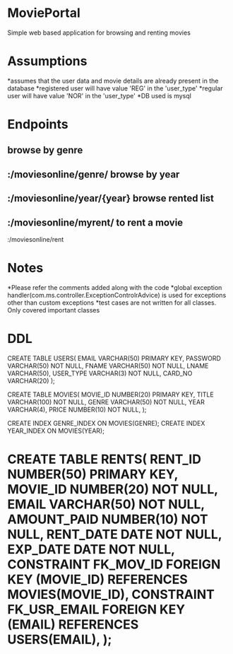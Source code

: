# MoviePortal
Simple web based application for browsing and renting movies

Assumptions
===========
*assumes that the user data and movie details are already present in the database
*registered user will have value 'REG' in the 'user_type'
*regular user will have value 'NOR' in the 'user_type'
*DB used is mysql

Endpoints
===========
browse by genre
------------------
<server>:<port>/moviesonline/genre/<genre>
browse by year
------------------
<server>:<port>/moviesonline/year/{year}
browse rented list
------------------
<server>:<port>/moviesonline/myrent/<email>
to rent a movie
------------------
<server>:<port>/moviesonline/rent  

Notes
===========
*Please refer the comments added along with the code
*global exception handler(com.ms.controller.ExceptionControlrAdvice) is used for exceptions other than custom exceptions
*test cases are not written for all classes. Only covered important classes

DDL
=========================================================================================
CREATE TABLE USERS(
	EMAIL VARCHAR(50) PRIMARY KEY,
	PASSWORD VARCHAR(50) NOT NULL,
	FNAME VARCHAR(50) NOT NULL,
	LNAME  VARCHAR(50),
	USER_TYPE VARCHAR(3) NOT NULL,
	CARD_NO VARCHAR(20)
);

CREATE TABLE MOVIES(
	MOVIE_ID NUMBER(20) PRIMARY KEY,
	TITLE VARCHAR(100) NOT NULL,
	GENRE VARCHAR(50) NOT NULL,
	YEAR VARCHAR(4),
	PRICE NUMBER(10) NOT NULL,
);

CREATE INDEX GENRE_INDEX ON MOVIES(GENRE);
CREATE INDEX YEAR_INDEX ON MOVIES(YEAR);

CREATE TABLE RENTS(
	RENT_ID NUMBER(50) PRIMARY KEY,
	MOVIE_ID NUMBER(20) NOT NULL,
	EMAIL VARCHAR(50) NOT NULL,
	AMOUNT_PAID NUMBER(10) NOT NULL,
	RENT_DATE DATE NOT NULL,
	EXP_DATE DATE NOT NULL,
	CONSTRAINT FK_MOV_ID FOREIGN KEY (MOVIE_ID) REFERENCES MOVIES(MOVIE_ID),
	CONSTRAINT FK_USR_EMAIL FOREIGN KEY (EMAIL) REFERENCES USERS(EMAIL),
);
=========================================================================================
